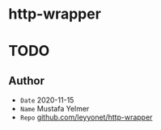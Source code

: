 # http-wrapper

# TODO

## Author
- `Date` 2020-11-15
- `Name` Mustafa Yelmer
- `Repo` [github.com/leyyonet/http-wrapper](https://github.com/leyyonet/http-wrapper)
